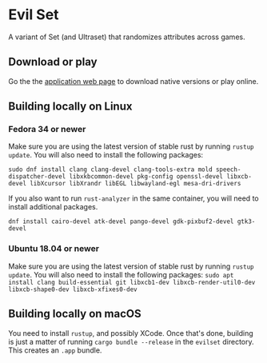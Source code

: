 # Evil Set

A variant of Set (and Ultraset) that randomizes attributes across games.

## Download or play

Go the the [application web page](https://sayantangkhan.github.io/evilset/) to download native versions or play online.

## Building locally on Linux

### Fedora 34 or newer

Make sure you are using the latest version of stable rust by running `rustup update`. You will also need to install the following packages:

`sudo dnf install clang clang-devel clang-tools-extra mold speech-dispatcher-devel libxkbcommon-devel pkg-config openssl-devel libxcb-devel libXcursor libXrandr libEGL libwayland-egl mesa-dri-drivers`

If you also want to run `rust-analyzer` in the same container, you will need to install additional packages.

`dnf install cairo-devel atk-devel pango-devel gdk-pixbuf2-devel gtk3-devel`

### Ubuntu 18.04 or newer

Make sure you are using the latest version of stable rust by running `rustup update`. You will also need to install the following packages:
`sudo apt install clang build-essential git libxcb1-dev libxcb-render-util0-dev libxcb-shape0-dev libxcb-xfixes0-dev`

## Building locally on macOS

You need to install `rustup`, and possibly XCode. Once that's done, building is just a matter of running `cargo bundle --release` in the `evilset` directory. This creates an `.app` bundle.
